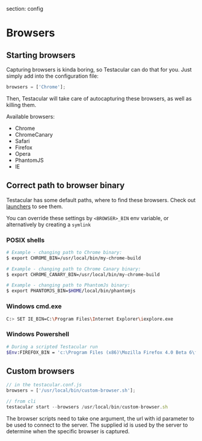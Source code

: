 section: config

# Browsers

## Starting browsers
Capturing browsers is kinda boring, so Testacular can do that for you.
Just simply add into the configuration file:

```javascript
browsers = ['Chrome'];
```
Then, Testacular will take care of autocapturing these browsers, as
well as killing them.


Available browsers:

- Chrome
- ChromeCanary
- Safari
- Firefox
- Opera
- PhantomJS
- IE


## Correct path to browser binary
Testacular has some default paths, where to find these browsers.
Check out [launchers](https://github.com/vojtajina/testacular/blob/master/lib/launchers) to see them.

You can override these settings by `<BROWSER>_BIN` env variable,
or alternatively by creating a `symlink`

### POSIX shells

```bash
# Example - changing path to Chrome binary:
$ export CHROME_BIN=/usr/local/bin/my-chrome-build

# Example - changing path to Chrome Canary binary:
$ export CHROME_CANARY_BIN=/usr/local/bin/my-chrome-build

# Example - changing path to PhantomJs binary:
$ export PHANTOMJS_BIN=$HOME/local/bin/phantomjs
```

### Windows cmd.exe

```bash
C:> SET IE_BIN=C:\Program Files\Internet Explorer\iexplore.exe
```

### Windows Powershell 

```bash
# During a scripted Testacular run
$Env:FIREFOX_BIN = 'c:\Program Files (x86)\Mozilla Firefox 4.0 Beta 6\firefox.exe'
```

## Custom browsers

```javascript
// in the testacular.conf.js
browsers = ['/usr/local/bin/custom-browser.sh'];

// from cli
testacular start --browsers /usr/local/bin/custom-browser.sh
```
The browser scripts need to take one argument, the url with id parameter to be used to connect to the server. The supplied id is used by the server to determine when the specific browser is captured.
